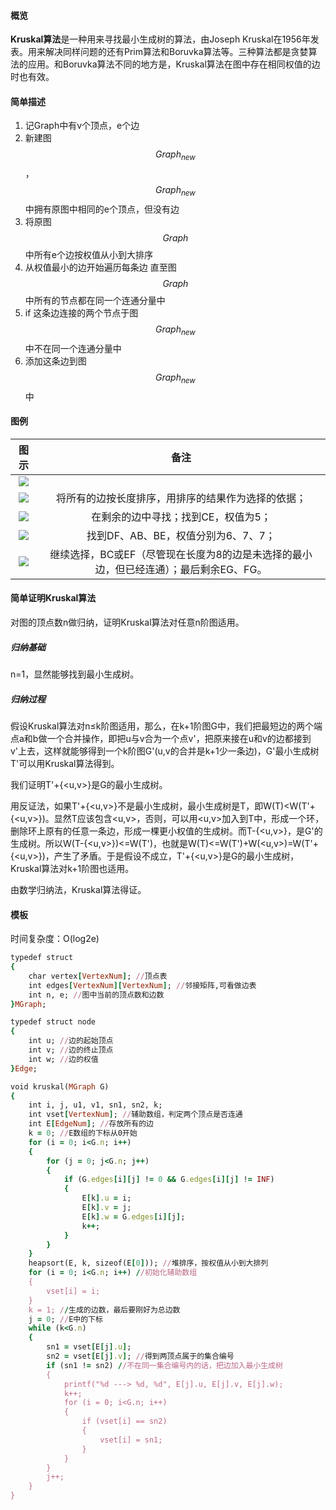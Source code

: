 ####  **概览**

**Kruskal算法**是一种用来寻找最小生成树的算法，由Joseph Kruskal在1956年发表。用来解决同样问题的还有Prim算法和Boruvka算法等。三种算法都是贪婪算法的应用。和Boruvka算法不同的地方是，Kruskal算法在图中存在相同权值的边时也有效。

#### **简单描述**

1. 记Graph中有v个顶点，e个边
2. 新建图$$Graph_{new}$$，$$Graph_{new}$$中拥有原图中相同的e个顶点，但没有边
3. 将原图$$Graph$$中所有e个边按权值从小到大排序
4. 从权值最小的边开始遍历每条边 直至图$$Graph$$中所有的节点都在同一个连通分量中
5. if 这条边连接的两个节点于图$$Graph_{new}$$中不在同一个连通分量中
6. 添加这条边到图$$Graph_{new}$$中

#### 图例

|                  **图示**                  |                  **备注**                  |
| :--------------------------------------: | :--------------------------------------: |
| ![](http://pic002.cnblogs.com/images/2012/426620/2012073015215729.jpg) |                                          |
| ![](http://pic002.cnblogs.com/images/2012/426620/2012073015234045.jpg) |        将所有的边按长度排序，用排序的结果作为选择的依据；         |
| ![](http://pic002.cnblogs.com/images/2012/426620/2012073015313195.jpg) |           在剩余的边中寻找；找到CE，权值为5；            |
| ![](http://pic002.cnblogs.com/images/2012/426620/2012073015332154.jpg) |          找到DF、AB、BE，权值分别为6、7、7；          |
| ![](http://pic002.cnblogs.com/images/2012/426620/2012073015361536.jpg) | 继续选择，BC或EF（尽管现在长度为8的边是未选择的最小边，但已经连通）；最后剩余EG、FG。 |

#### **简单证明Kruskal算法**

对图的顶点数n做归纳，证明Kruskal算法对任意n阶图适用。

##### **归纳基础**

n=1，显然能够找到最小生成树。

##### **归纳过程**

假设Kruskal算法对n≤k阶图适用，那么，在k+1阶图G中，我们把最短边的两个端点a和b做一个合并操作，即把u与v合为一个点v'，把原来接在u和v的边都接到v'上去，这样就能够得到一个k阶图G'\(u,v的合并是k+1少一条边\)，G'最小生成树T'可以用Kruskal算法得到。

我们证明T'+{&lt;u,v&gt;}是G的最小生成树。

用反证法，如果T'+{&lt;u,v&gt;}不是最小生成树，最小生成树是T，即W\(T\)&lt;W\(T'+{&lt;u,v&gt;}\)。显然T应该包含&lt;u,v&gt;，否则，可以用&lt;u,v&gt;加入到T中，形成一个环，删除环上原有的任意一条边，形成一棵更小权值的生成树。而T-{&lt;u,v&gt;}，是G'的生成树。所以W\(T-{&lt;u,v&gt;}\)&lt;=W\(T'\)，也就是W\(T\)&lt;=W\(T'\)+W\(&lt;u,v&gt;\)=W\(T'+{&lt;u,v&gt;}\)，产生了矛盾。于是假设不成立，T'+{&lt;u,v&gt;}是G的最小生成树，Kruskal算法对k+1阶图也适用。

由数学归纳法，Kruskal算法得证。

#### 模板

时间复杂度：O\(log2e\)

```ruby
typedef struct
{
	char vertex[VertexNum]; //顶点表
	int edges[VertexNum][VertexNum]; //邻接矩阵,可看做边表
	int n, e; //图中当前的顶点数和边数
}MGraph;

typedef struct node
{
	int u; //边的起始顶点
	int v; //边的终止顶点
	int w; //边的权值
}Edge;

void kruskal(MGraph G)
{
	int i, j, u1, v1, sn1, sn2, k;
	int vset[VertexNum]; //辅助数组，判定两个顶点是否连通
	int E[EdgeNum]; //存放所有的边
	k = 0; //E数组的下标从0开始
	for (i = 0; i<G.n; i++)
	{
		for (j = 0; j<G.n; j++)
		{
			if (G.edges[i][j] != 0 && G.edges[i][j] != INF)
			{
				E[k].u = i;
				E[k].v = j;
				E[k].w = G.edges[i][j];
				k++;
			}
		}
	}
	heapsort(E, k, sizeof(E[0])); //堆排序，按权值从小到大排列
	for (i = 0; i<G.n; i++) //初始化辅助数组
	{
		vset[i] = i;
	}
	k = 1; //生成的边数，最后要刚好为总边数
	j = 0; //E中的下标
	while (k<G.n)
	{
		sn1 = vset[E[j].u];
		sn2 = vset[E[j].v]; //得到两顶点属于的集合编号
		if (sn1 != sn2) //不在同一集合编号内的话，把边加入最小生成树
		{
			printf("%d ---> %d, %d", E[j].u, E[j].v, E[j].w);
			k++;
			for (i = 0; i<G.n; i++)
			{
				if (vset[i] == sn2)
				{
					vset[i] = sn1;
				}
			}
		}
		j++;
	}
}
```



